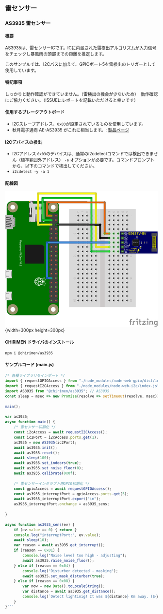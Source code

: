 ## 雷センサー

### AS3935 雷センサー

#### 概要
AS3935は、雷センサーICです。ICに内蔵された雷検出アルゴリズムが入力信号をチェックし暴風雨の頭部までの距離を推定します。

このサンプルでは、I2Cバスに加えて、GPIOポート5を雷検出のトリガーとして使用しています。

#### 特記事項
しっかりと動作確認ができていません。（雷検出の機会が少ないため）　動作確認にご協力ください。（ISSUEにレポートを記載いただけると幸いです）

#### 使用するブレークアウトボード

- I2Cスレーブアドレス、```0x03```が設定されているものを使用しています。
- 秋月電子通商 AE-AS3935 がこれに相当します。: [製品ページ](https://akizukidenshi.com/catalog/g/gK-08685/)　

#### I2Cデバイスの検出

- I2Cアドレス ```0x03```のデバイスは、通常のi2cdetectコマンドでは検出できません（標準範囲外アドレス） ```-a``` オプションが必要です。コマンドプロンプトから、以下のコマンドで検出してください。
- ```i2cdetect -y -a 1```

#### 配線図

![配線図](./schematic.png "schematic"){width=300px height=300px}

#### CHIRIMEN ドライバのインストール

```shell
npm i @chirimen/as3935
```

#### サンプルコード (main.js)

```javascript
/* 各種ライブラリをインポート */
import { requestGPIOAccess } from "./node_modules/node-web-gpio/dist/index.js"; // WebGPIO 
import { requestI2CAccess } from "./node_modules/node-web-i2c/index.js"; // WebI2C
import AS3935 from "@chirimen/as3935"; // AS3935
const sleep = msec => new Promise(resolve => setTimeout(resolve, msec));

main();

var as3935;
async function main() {
    /* 雷センサー初期化 */
    const i2cAccess = await requestI2CAccess();
    const ic2Port = i2cAccess.ports.get(1);
    as3935 = new AS3935(ic2Port);
    await as3935.init();
    await as3935.reset();
    await sleep(100);
    await as3935.set_indoors(true);
    await as3935.set_noise_floor(0);
    await as3935.calibrate(0x0f);

    /* 雷センサーインタラプト用GPIO初期化 */
    const gpioAccess = await requestGPIOAccess();
    const as3935_interruptPort = gpioAccess.ports.get(5);
    await as3935_interruptPort.export("in");
    as3935_interruptPort.onchange = as3935_sens;

}

async function as3935_sens(ev) {
    if (ev.value == 0) { return }
    console.log("interruptPort:", ev.value);
    await sleep(10);
    var reason = await as3935.get_interrupt();
    if (reason == 0x01) {
        console.log("Noise level too high - adjusting");
        await as3935.raise_noise_floor();
    } else if (reason == 0x04) {
        console.log("Disturber detected - masking");
        await as3935.set_mask_disturber(true);
    } else if (reason == 0x08) {
        var now = new Date().toLocaleString();
        var distance = await as3935.get_distance();
        console.log(`Detect lightinig! It was ${distance} Km away. (${now}) `);
    }
}```

